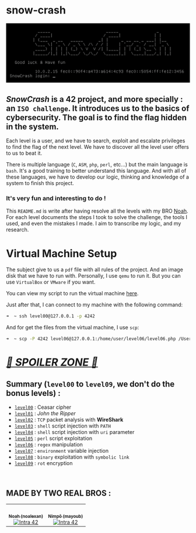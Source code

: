 # snow-crash

![SnowCrash](assets/SnowCrash.png)

## _SnowCrash_ is a 42 project, and more specially : an `ISO challenge`. It introduces us to the basics of cybersecurity. The goal is to find the flag hidden in the system.

Each level is a user, and we have to search, exploit and escalate privileges to find the flag of the next level. We have to discover all the level user offers to us to beat it.

There is multiple language (`C`, `ASM`, `php`, `perl`, etc...) but the main language is `bash`. It's a good training to better understand this language. And with all of these languages, we have to develop our logic, thinking and knowledge of a system to finish this project.

### It's very fun and interesting to do !

This `README.md` is write after having resolve all the levels with my BRO [Noah](https://github.com/noalexan). For each level documents the steps I took to solve the challenge, the tools I used, and even the mistakes I made. I aim to transcribe my logic, and my research.

# Virtual Machine Setup

The subject give to us a `pdf` file with all rules of the project. And an image disk that we have to run with. Personally, I use `qemu` to run it. But you can use `VirtualBox` or `VMware` if you want.

You can view my script to run the virtual machine [here](assets/run.sh).

Just after that, I can connect to my machine with the following command:

```bash
➜  ~ ssh level00@127.0.0.1 -p 4242
```

And for get the files from the virtual machine, I use `scp`:

```bash
➜  ~ scp -P 4242 level06@127.0.0.1:/home/user/level06/level06.php /Users/mayoub/Desktop
```

# _<u>🚨 SPOILER ZONE 🚨</u>_

## Summary (`level00` to `level09`, we don't do the bonus levels) :

- [`level00`](level00/resources/walkthrough_00.md) : Ceasar cipher
- [`level01`](level01/resources/walkthrough_01.md) : _John the Ripper_
- [`level02`](level02/resources/walkthrough_02.md) : `TCP` packet analysis with **WireShark**
- [`level03`](level03/resources/walkthrough_03.md) : `shell` script injection with `PATH`
- [`level04`](level04/resources/walkthrough_04.md) : `shell` script injection with `uri` parameter
- [`level05`](level05/resources/walkthrough_05.md) : `perl` script exploitation
- [`level06`](level06/resources/walkthrough_06.md) : `regex` manipulation
- [`level07`](level07/resources/walkthrough_07.md) : `environment` variable injection
- [`level08`](level08/resources/walkthrough_08.md) : `binary` exploitation with `symbolic link`
- [`level09`](level09/resources/walkthrough_09.md) : `rot` encryption

<br />

## MADE BY TWO REAL BROS :

<table>
  <tr>
    <td align="center"><a href="https://github.com/noalexan/"><img src="https://avatars.githubusercontent.com/u/102285721?v=4" width="100px;" alt=""/><br /><sub><b>Noah (noalexan)</b></sub></a><br /><a href="https://profile.intra.42.fr/users/noalexan" title="Intra 42"><img src="https://img.shields.io/badge/Nice-FFFFFF?style=plastic&logo=42&logoColor=000000" alt="Intra 42"/></a></td>
    <td align="center"><a href="https://github.com/nimpoo/"><img src="https://avatars.githubusercontent.com/u/91483405?v=4" width="100px;" alt=""/><br /><sub><b>Nimpô (mayoub)</b></sub></a><br /><a href="https://profile.intra.42.fr/users/mayoub" title="Intra 42"><img src="https://img.shields.io/badge/Nice-FFFFFF?style=plastic&logo=42&logoColor=000000" alt="Intra 42"/></a></td>
  </tr>
</table>
